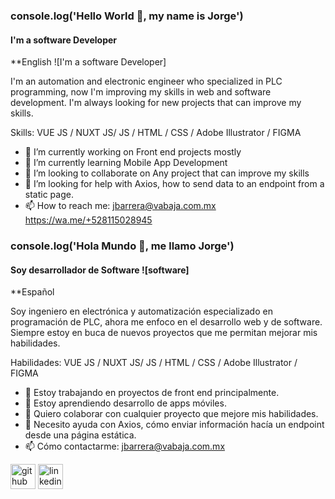 ### console.log('Hello World 👋, my name is Jorge')
#### I'm a software Developer
**English
![I'm a software Developer]

I'm an automation and electronic engineer who specialized in PLC programming, now I'm improving my skills in web and software development. I'm always looking for new projects that can improve my skills.

Skills: VUE JS / NUXT JS/ JS / HTML / CSS / Adobe Illustrator / FIGMA

- 🔭 I’m currently working on Front end projects mostly 
- 🌱 I’m currently learning Mobile App Development 
- 👯 I’m looking to collaborate on Any project that can improve my skills 
- 🤔 I’m looking for help with Axios, how to send data to an endpoint from a static page.
- 📫 How to reach me: jbarrera@vabaja.com.mx  https://wa.me/+528115028945 

### console.log('Hola Mundo 👋, me llamo Jorge')
#### Soy desarrollador de Software ![software]
**Español


Soy ingeniero en electrónica y automatización especializado en programación de PLC, ahora me enfoco en el desarrollo web y de software. Siempre estoy en buca de nuevos proyectos que me permitan mejorar mis habilidades.

Habilidades: VUE JS / NUXT JS/ JS / HTML / CSS / Adobe Illustrator / FIGMA

- 🔭 Estoy trabajando en proyectos de front end principalmente. 
- 🌱 Estoy aprendiendo desarrollo de apps móviles.
- 👯 Quiero colaborar con cualquier proyecto que mejore mis habilidades.
- 🤔 Necesito ayuda con Axios, cómo enviar información hacía un endpoint desde una página estática. 
- 📫 Cómo contactarme: jbarrera@vabaja.com.mx 


[<img src='https://cdn.jsdelivr.net/npm/simple-icons@3.0.1/icons/github.svg' alt='github' height='40'>](https://github.com/jobarv)  [<img src='https://cdn.jsdelivr.net/npm/simple-icons@3.0.1/icons/linkedin.svg' alt='linkedin' height='40'>](https://www.linkedin.com/in//jobarv/) 

